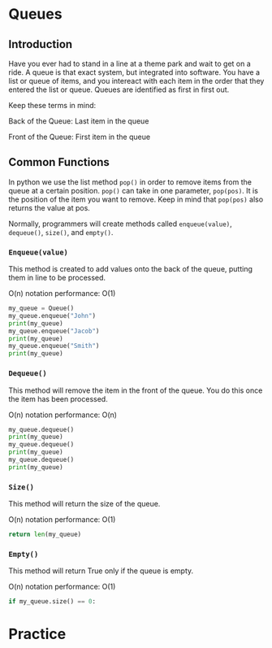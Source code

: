 # Queues

## Introduction

Have you ever had to stand in a line at a theme park and wait to get on a ride. A queue is that exact system, but integrated into software. You have a list or queue of items, and you intereact with each item in the order that they entered the list or queue. Queues are identified as first in first out.

Keep these terms in mind:

Back of the Queue: Last item in the queue

Front of the Queue: First item in the queue

## Common Functions

In python we use the list method `pop()` in order to remove items from the queue at a certain position. `pop()` can take in one parameter, `pop(pos)`. It is the position of the item you want to remove. Keep in mind that `pop(pos)` also returns the value at pos. 

Normally, programmers will create methods called `enqueue(value)`, `dequeue()`, `size()`, and `empty()`.

### `Enqueue(value)`

This method is created to add values onto the back of the queue, putting them in line to be processed.

O(n) notation performance: O(1)

```python
my_queue = Queue()
my_queue.enqueue("John")
print(my_queue)
my_queue.enqueue("Jacob")
print(my_queue)
my_queue.enqueue("Smith")
print(my_queue)
```

### `Dequeue()`

This method will remove the item in the front of the queue. You do this once the item has been processed.

O(n) notation performance: O(n)

```python
my_queue.dequeue()
print(my_queue)
my_queue.dequeue()
print(my_queue)
my_queue.dequeue()
print(my_queue)
```

### `Size()`

This method will return the size of the queue.

O(n) notation performance: O(1)

```python
return len(my_queue)
```

### `Empty()`

This method will return True only if the queue is empty.

O(n) notation performance: O(1)

```python
if my_queue.size() == 0:
```

# Practice


